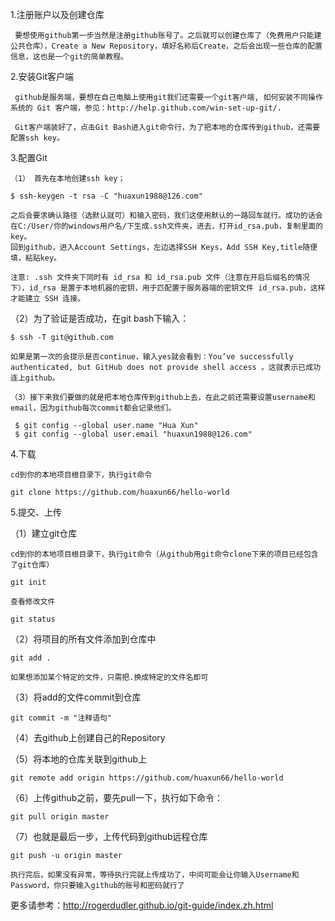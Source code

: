 1.注册账户以及创建仓库

     要想使用github第一步当然是注册github账号了。之后就可以创建仓库了（免费用户只能建公共仓库），Create a New Repository，填好名称后Create，之后会出现一些仓库的配置信息，这也是一个git的简单教程。

2.安装Git客户端

     github是服务端，要想在自己电脑上使用git我们还需要一个git客户端, 如何安装不同操作系统的 Git 客户端，参见：http://help.github.com/win-set-up-git/.
	 
	 Git客户端装好了，点击Git Bash进入git命令行，为了把本地的仓库传到github，还需要配置ssh key。

3.配置Git

    （1） 首先在本地创建ssh key；
	
    $ ssh-keygen -t rsa -C "huaxun1988@126.com"
	
    之后会要求确认路径（选默认就可）和输入密码，我们这使用默认的一路回车就行。成功的话会在C:/User/你的windows用户名/下生成.ssh文件夹，进去，打开id_rsa.pub，复制里面的key。
	回到github，进入Account Settings，左边选择SSH Keys，Add SSH Key,title随便填，粘贴key。
	
	注意: .ssh 文件夹下同时有 id_rsa 和 id_rsa.pub 文件（注意在开启后缀名的情况下），id_rsa 是置于本地机器的密钥，用于匹配置于服务器端的密钥文件 id_rsa.pub，这样才能建立 SSH 连接。

   （2）为了验证是否成功，在git bash下输入：
   
    $ ssh -T git@github.com 
	
    如果是第一次的会提示是否continue，输入yes就会看到：You’ve successfully authenticated, but GitHub does not provide shell access 。这就表示已成功连上github。
	
	（3）接下来我们要做的就是把本地仓库传到github上去，在此之前还需要设置username和email，因为github每次commit都会记录他们。
	
     $ git config --global user.name "Hua Xun" 
     $ git config --global user.email "huaxun1988@126.com"

4.下载

    cd到你的本地项目根目录下，执行git命令
	
	git clone https://github.com/huaxun66/hello-world
    
	 
5.提交、上传

   （1）建立git仓库 
   
    cd到你的本地项目根目录下，执行git命令（从github用git命令clone下来的项目已经包含了git仓库）
	
    git init
	
	查看修改文件
	
	git status

   （2）将项目的所有文件添加到仓库中
   
    git add .
	
    如果想添加某个特定的文件，只需把.换成特定的文件名即可

   （3）将add的文件commit到仓库
   
    git commit -m "注释语句"

   （4）去github上创建自己的Repository

   （5）将本地的仓库关联到github上
   
    git remote add origin https://github.com/huaxun66/hello-world

   （6）上传github之前，要先pull一下，执行如下命令：
   
    git pull origin master

   （7）也就是最后一步，上传代码到github远程仓库
   
    git push -u origin master
	
    执行完后，如果没有异常，等待执行完就上传成功了，中间可能会让你输入Username和Password，你只要输入github的账号和密码就行了
	
	
更多请参考：http://rogerdudler.github.io/git-guide/index.zh.html